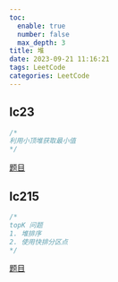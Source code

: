 ```yaml
---
toc:
  enable: true
  number: false
  max_depth: 3
title: 堆
date: 2023-09-21 11:16:21
tags: LeetCode
categories: LeetCode
---
```


## lc23

```cpp
/*
利用小顶堆获取最小值
*/
```

[题目](https://leetcode.com/problems/merge-k-sorted-lists)

## lc215

```cpp
/*
topK 问题
1. 堆排序
2. 使用快排分区点
*/
```

[题目](https://leetcode.com/problems/kth-largest-element-in-an-array/description/)